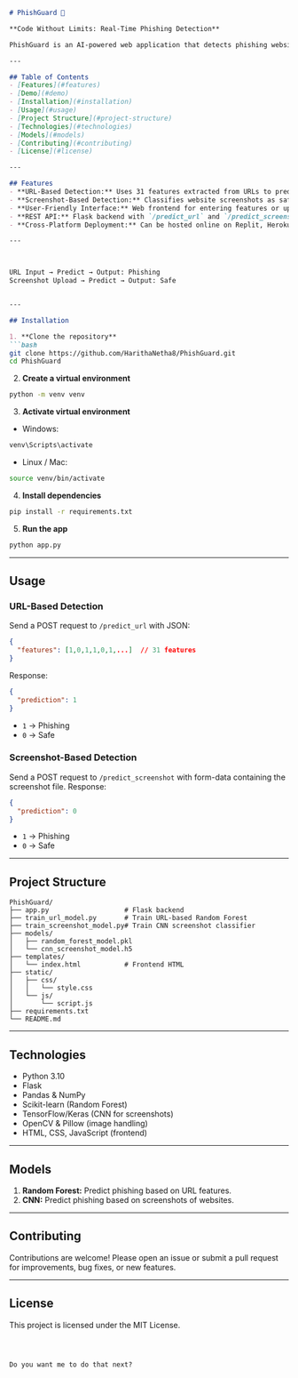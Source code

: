 

```markdown
# PhishGuard 🚨

**Code Without Limits: Real-Time Phishing Detection**

PhishGuard is an AI-powered web application that detects phishing websites using **URL-based features** and **screenshot analysis**. The system combines traditional machine learning (Random Forest) and deep learning (CNN) to enhance phishing detection accuracy.

---

## Table of Contents
- [Features](#features)  
- [Demo](#demo)  
- [Installation](#installation)  
- [Usage](#usage)  
- [Project Structure](#project-structure)  
- [Technologies](#technologies)  
- [Models](#models)  
- [Contributing](#contributing)  
- [License](#license)  

---

## Features
- **URL-Based Detection:** Uses 31 features extracted from URLs to predict phishing (Random Forest).  
- **Screenshot-Based Detection:** Classifies website screenshots as safe or phishing using CNN.  
- **User-Friendly Interface:** Web frontend for entering features or uploading screenshots.  
- **REST API:** Flask backend with `/predict_url` and `/predict_screenshot` endpoints.  
- **Cross-Platform Deployment:** Can be hosted online on Replit, Heroku, or any cloud service.  

---



URL Input → Predict → Output: Phishing
Screenshot Upload → Predict → Output: Safe


---

## Installation

1. **Clone the repository**
```bash
git clone https://github.com/HarithaNetha8/PhishGuard.git
cd PhishGuard
````

2. **Create a virtual environment**

```bash
python -m venv venv
```

3. **Activate virtual environment**

* Windows:

```bash
venv\Scripts\activate
```

* Linux / Mac:

```bash
source venv/bin/activate
```

4. **Install dependencies**

```bash
pip install -r requirements.txt
```

5. **Run the app**

```bash
python app.py
```

---

## Usage

### URL-Based Detection

Send a POST request to `/predict_url` with JSON:

```json
{
  "features": [1,0,1,1,0,1,...]  // 31 features
}
```

Response:

```json
{
  "prediction": 1
}
```

* `1` → Phishing
* `0` → Safe

### Screenshot-Based Detection

Send a POST request to `/predict_screenshot` with form-data containing the screenshot file.
Response:

```json
{
  "prediction": 0
}
```

* `1` → Phishing
* `0` → Safe

---

## Project Structure

```
PhishGuard/
├── app.py                   # Flask backend
├── train_url_model.py       # Train URL-based Random Forest
├── train_screenshot_model.py# Train CNN screenshot classifier
├── models/
│   ├── random_forest_model.pkl
│   └── cnn_screenshot_model.h5
├── templates/
│   └── index.html           # Frontend HTML
├── static/
│   ├── css/
│   │   └── style.css
│   └── js/
│       └── script.js
├── requirements.txt
└── README.md
```

---

## Technologies

* Python 3.10
* Flask
* Pandas & NumPy
* Scikit-learn (Random Forest)
* TensorFlow/Keras (CNN for screenshots)
* OpenCV & Pillow (image handling)
* HTML, CSS, JavaScript (frontend)

---

## Models

1. **Random Forest:** Predict phishing based on URL features.
2. **CNN:** Predict phishing based on screenshots of websites.

---

## Contributing

Contributions are welcome! Please open an issue or submit a pull request for improvements, bug fixes, or new features.

---

## License

This project is licensed under the MIT License.

```



Do you want me to do that next?
```
